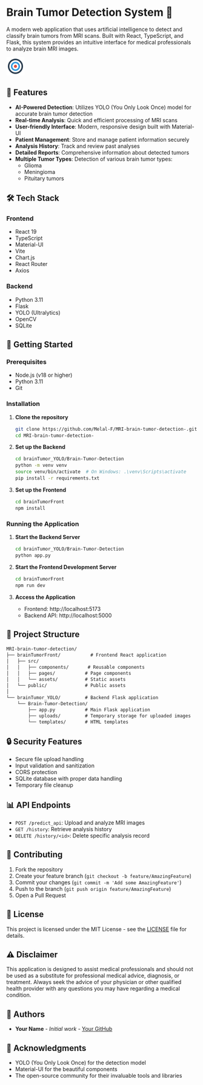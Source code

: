 # Brain Tumor Detection System 🧠

A modern web application that uses artificial intelligence to detect and classify brain tumors from MRI scans. Built with React, TypeScript, and Flask, this system provides an intuitive interface for medical professionals to analyze brain MRI images.

![Brain Tumor Detection](brainTumorFront/public/brain-icon.svg)

## 🌟 Features

- **AI-Powered Detection**: Utilizes YOLO (You Only Look Once) model for accurate brain tumor detection
- **Real-time Analysis**: Quick and efficient processing of MRI scans
- **User-friendly Interface**: Modern, responsive design built with Material-UI
- **Patient Management**: Store and manage patient information securely
- **Analysis History**: Track and review past analyses
- **Detailed Reports**: Comprehensive information about detected tumors
- **Multiple Tumor Types**: Detection of various brain tumor types:
  - Glioma
  - Meningioma
  - Pituitary tumors

## 🛠️ Tech Stack

### Frontend
- React 19
- TypeScript
- Material-UI
- Vite
- Chart.js
- React Router
- Axios

### Backend
- Python 3.11
- Flask
- YOLO (Ultralytics)
- OpenCV
- SQLite

## 🚀 Getting Started

### Prerequisites
- Node.js (v18 or higher)
- Python 3.11
- Git

### Installation

1. **Clone the repository**
   ```bash
   git clone https://github.com/Melal-F/MRI-brain-tumor-detection-.git
   cd MRI-brain-tumor-detection-
   ```

2. **Set up the Backend**
   ```bash
   cd brainTumor_YOLO/Brain-Tumor-Detection
   python -m venv venv
   source venv/bin/activate  # On Windows: .\venv\Scripts\activate
   pip install -r requirements.txt
   ```

3. **Set up the Frontend**
   ```bash
   cd brainTumorFront
   npm install
   ```

### Running the Application

1. **Start the Backend Server**
   ```bash
   cd brainTumor_YOLO/Brain-Tumor-Detection
   python app.py
   ```

2. **Start the Frontend Development Server**
   ```bash
   cd brainTumorFront
   npm run dev
   ```

3. **Access the Application**
   - Frontend: http://localhost:5173
   - Backend API: http://localhost:5000

## 📁 Project Structure

```
MRI-brain-tumor-detection/
├── brainTumorFront/           # Frontend React application
│   ├── src/
│   │   ├── components/       # Reusable components
│   │   ├── pages/           # Page components
│   │   └── assets/          # Static assets
│   └── public/              # Public assets
│
└── brainTumor_YOLO/         # Backend Flask application
    └── Brain-Tumor-Detection/
        ├── app.py           # Main Flask application
        ├── uploads/         # Temporary storage for uploaded images
        └── templates/       # HTML templates
```

## 🔒 Security Features

- Secure file upload handling
- Input validation and sanitization
- CORS protection
- SQLite database with proper data handling
- Temporary file cleanup

## 📊 API Endpoints

- `POST /predict_api`: Upload and analyze MRI images
- `GET /history`: Retrieve analysis history
- `DELETE /history/<id>`: Delete specific analysis record

## 🤝 Contributing

1. Fork the repository
2. Create your feature branch (`git checkout -b feature/AmazingFeature`)
3. Commit your changes (`git commit -m 'Add some AmazingFeature'`)
4. Push to the branch (`git push origin feature/AmazingFeature`)
5. Open a Pull Request

## 📝 License

This project is licensed under the MIT License - see the [LICENSE](LICENSE) file for details.

## ⚠️ Disclaimer

This application is designed to assist medical professionals and should not be used as a substitute for professional medical advice, diagnosis, or treatment. Always seek the advice of your physician or other qualified health provider with any questions you may have regarding a medical condition.

## 👥 Authors

- **Your Name** - *Initial work* - [Your GitHub](https://github.com/yourusername)

## 🙏 Acknowledgments

- YOLO (You Only Look Once) for the detection model
- Material-UI for the beautiful components
- The open-source community for their invaluable tools and libraries 